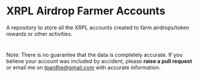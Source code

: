 # XRPL Airdrop Farmer Accounts

A repository to store all the XRPL accounts created to farm airdrops/token rewards or other activities. 

#

Note: There is no guarantee that the data is completely accurate. If you believe your account was included by accident, please **raise a pull request** or email me on tpardhe@gmail.com with accurate information. 
